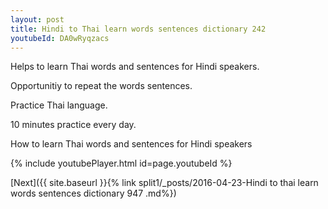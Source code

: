 ```yaml
---
layout: post
title: Hindi to Thai learn words sentences dictionary 242 
youtubeId: DA0wRyqzacs
---
```

 
 
Helps to learn Thai words and sentences for Hindi speakers.

Opportunitiy to repeat the words sentences. 

Practice Thai language. 
 
10 minutes practice every day. 
 
How to learn Thai words and sentences for Hindi speakers 
 
{% include youtubePlayer.html id=page.youtubeId %}
 
 
[Next]({{ site.baseurl }}{% link  split1/_posts/2016-04-23-Hindi to thai learn words sentences dictionary 947 .md%})
 
